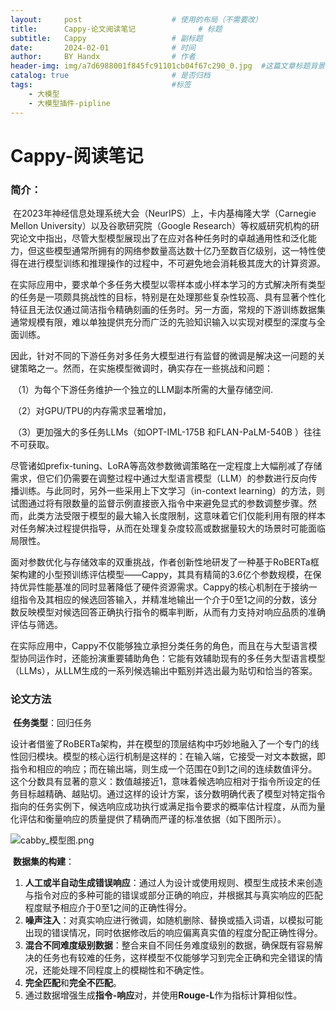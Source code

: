 ```yaml
---
layout:     post   				    # 使用的布局（不需要改）
title:      Cappy-论文阅读笔记              # 标题 
subtitle:   Cappy	                # 副标题
date:       2024-02-01 				# 时间
author:     BY Handx				# 作者
header-img: img/a7d6988001f845fc91101cb04f67c290_0.jpg 	#这篇文章标题背景图片
catalog: true 						# 是否归档
tags:								#标签
    - 大模型
    - 大模型插件-pipline
---
```


# Cappy-阅读笔记

### 简介：

​	在2023年神经信息处理系统大会（NeurIPS）上，卡内基梅隆大学（Carnegie Mellon University）以及谷歌研究院（Google Research）等权威研究机构的研究论文中指出，尽管大型模型展现出了在应对各种任务时的卓越通用性和泛化能力，但这些模型通常所拥有的网络参数量高达数十亿乃至数百亿级别，这一特性使得在进行模型训练和推理操作的过程中，不可避免地会消耗极其庞大的计算资源。

​	在实际应用中，要求单个多任务大模型以零样本或小样本学习的方式解决所有类型的任务是一项颇具挑战性的目标，特别是在处理那些复杂性较高、具有显著个性化特征且无法仅通过简洁指令精确刻画的任务时。另一方面，常规的下游训练数据集通常规模有限，难以单独提供充分而广泛的先验知识输入以实现对模型的深度与全面训练。

​	因此，针对不同的下游任务对多任务大模型进行有监督的微调是解决这一问题的关键策略之一。然而，在实施模型微调时，确实存在一些挑战和问题：

​	（1）为每个下游任务维护一个独立的LLM副本所需的大量存储空间.

​	（2）对GPU/TPU的内存需求显著增加，

​	（3）更加强大的多任务LLMs（如OPT-IML-175B 和FLAN-PaLM-540B ）往往不可获取。

​	尽管诸如prefix-tuning、LoRA等高效参数微调策略在一定程度上大幅削减了存储需求，但它们仍需要在调整过程中通过大型语言模型（LLM）的参数进行反向传播训练。与此同时，另外一些采用上下文学习（in-context learning）的方法，则试图通过将有限数量的监督示例直接嵌入指令中来避免显式的参数调整步骤。然而，此类方法受限于模型的最大输入长度限制，这意味着它们仅能利用有限的样本对任务解决过程提供指导，从而在处理复杂度较高或数据量较大的场景时可能面临局限性。

​	面对参数优化与存储效率的双重挑战，作者创新性地研发了一种基于RoBERTa框架构建的小型预训练评估模型——Cappy，其具有精简的3.6亿个参数规模，在保持优异性能基准的同时显著降低了硬件资源需求。Cappy的核心机制在于接纳一组指令及其相应的候选回答输入，并精准地输出一个介于0至1之间的分数，该分数反映模型对候选回答正确执行指令的概率判断，从而有力支持对响应品质的准确评估与筛选。

​	在实际应用中，Cappy不仅能够独立承担分类任务的角色，而且在与大型语言模型协同运作时，还能扮演重要辅助角色：它能有效辅助现有的多任务大型语言模型（LLMs），从LLM生成的一系列候选输出中甄别并选出最为贴切和恰当的答案。

### 论文方法

​	**任务类型**：回归任务

​	设计者借鉴了RoBERTa架构，并在模型的顶层结构中巧妙地融入了一个专门的线性回归模块。模型的核心运行机制是这样的：在输入端，它接受一对文本数据，即指令和相应的响应；而在输出端，则生成一个范围在0到1之间的连续数值评分。这个分数具有显著的意义：数值越接近1，意味着候选响应相对于指令所设定的任务目标越精确、越贴切。通过这样的设计方案，该分数明确代表了模型对特定指令指向的任务实例下，候选响应成功执行或满足指令要求的概率估计程度，从而为量化评估和衡量响应的质量提供了精确而严谨的标准依据（如下图所示）。

![cabby_模型图.png](https://s2.loli.net/2024/02/05/VRzPAvhFileNTsa.png)

​	**数据集的构建**：

1. **人工或半自动生成错误响应**：通过人为设计或使用规则、模型生成技术来创造与指令对应的多种可能的错误或部分正确的响应，并根据其与真实响应的匹配程度赋予相应介于0至1之间的正确性得分。
2. **噪声注入**：对真实响应进行微调，如随机删除、替换或插入词语，以模拟可能出现的错误情况，同时依据修改后的响应偏离真实值的程度分配正确性得分。
3. **混合不同难度级别数据**：整合来自不同任务难度级别的数据，确保既有容易解决的任务也有较难的任务，这样模型不仅能够学习到完全正确和完全错误的情况，还能处理不同程度上的模糊性和不确定性。
4. **完全匹配**和**完全不匹配**。
5. 通过数据增强生成**指令-响应**对，并使用**Rouge-L**作为指标计算相似性。
